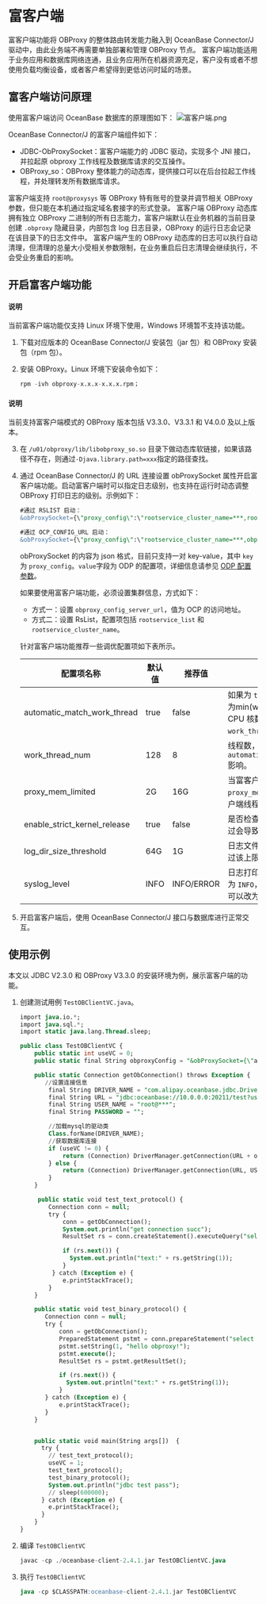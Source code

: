 # 富客户端

富客户端功能将 OBProxy 的整体路由转发能力融入到 OceanBase Connector/J 驱动中，由此业务端不再需要单独部署和管理 OBProxy 节点。
富客户端功能适用于业务应用和数据库网络连通，且业务应用所在机器资源充足，客户没有或者不想使用负载均衡设备，或者客户希望得到更低访问时延的场景。

## 富客户端访问原理 

使用富客户端访问 OceanBase 数据库的原理图如下：
![富客户端.png](https://obbusiness-private.oss-cn-shanghai.aliyuncs.com/doc/img/connector%20J/%E5%AF%8C%E5%AE%A2%E6%88%B7%E7%AB%AF.png)

OceanBase Connector/J 的富客户端组件如下：

- JDBC-ObProxySocket：富客户端能力的 JDBC 驱动，实现多个 JNI 接口，并拉起原 obproxy 工作线程及数据库请求的交互操作。
- OBProxy_so：OBProxy 整体能力的动态库，提供接口可以在后台拉起工作线程，并处理转发所有数据库请求。

富客户端支持 `root@proxysys` 等 OBProxy 特有账号的登录并调节相关 OBProxy 参数，但只能在本机通过指定域名套接字的形式登录。
富客户端 OBProxy 动态库拥有独立 OBProxy 二进制的所有日志能力，富客户端默认在业务机器的当前目录创建 `.obproxy` 隐藏目录，内部包含 log 日志目录，OBProxy 的运行日志会记录在该目录下的日志文件中。
富客户端产生的 OBProxy 动态库的日志可以执行自动清理，但清理的总量大小受相关参数限制，在业务重启后日志清理会继续执行，不会受业务重启的影响。

## 开启富客户端功能

<main id="notice" type='explain'>
 <h4>说明</h4>
 <p>当前富客户端功能仅支持 Linux 环境下使用，Windows 环境暂不支持该功能。</p>
</main>

1. 下载对应版本的 OceanBase Connector/J 安装包（jar 包）和 OBProxy 安装包（rpm 包）。
2. 安装 OBProxy。Linux 环境下安装命令如下：
   
   ```sql
   rpm -ivh obproxy-x.x.x-x.x.x.rpm；
   ``` 
  <main id="notice" type='explain'>
   <h4>说明</h4>
   <p>当前支持富客户端模式的 OBProxy 版本包括 V3.3.0、V3.3.1 和 V4.0.0 及以上版本。</p>
  </main>

3. 在 `/u01/obproxy/lib/libobproxy_so.so` 目录下做动态库软链接，如果该路径不存在，则通过`-Djava.library.path=xxx`指定的路径查找。

4. 通过 OceanBase Connector/J 的 URL 连接设置 obProxySocket 属性开启富客户端功能。启动富客户端时可以指定日志级别，也支持在运行时动态调整 OBProxy 打印日志的级别。示例如下：
   
   ```sql
   #通过 RSLIST 启动：
   &obProxySocket={\"proxy_config\":\"rootservice_cluster_name=***,rootservice_list=10.0.0.0:2727,proxy_mem_limited=1G,work_thread_num=8,syslog_level=INFO,enable_client_ip_checkout=false,check_tenant_locality_change=false,enable_async_pull_location_cache=false,enable_compression_protocol=true,enable_async_log=true,syslog_level=INFO\"}

   #通过 OCP_CONFIG_URL 启动：
   &obProxySocket={\"proxy_config\":\"rootservice_cluster_name=***,obproxy_config_server_url=http://ocp-cfg.alibaba.net:8080/services?User_ID=alibaba&UID=test&Action=GetObProxyConfig&ObRegionGroup=ob1.jianliang.yjl.10.0.0.0,proxy_mem_limited=1G,work_thread_num=8,syslog_level=INFO,enable_client_ip_checkout=false,check_tenant_locality_change=false,enable_async_pull_location_cache=false,enable_compression_protocol=true,enable_async_log=true,syslog_level=INFO\"}
   ```
   obProxySocket 的内容为 json 格式，目前只支持一对 key-value，其中 `key`为 `proxy_config`。`value`字段为 ODP 的配置项，详细信息请参见 [ODP 配置参数](https://www.oceanbase.com/docs/enterprise-odp-enterprise-cn-10000000000982784)。
   
   如果要使用富客户端功能，必须设置集群信息，方式如下：

   - 方式一：设置 `obproxy_config_server_url`，值为 OCP 的访问地址。
   - 方式二：设置 RsList，配置项包括 `rootservice_list` 和 `rootservice_cluster_name`。
   
   针对富客户端功能推荐一些调优配置项如下表所示。

   | **配置项名称** | **默认值** | **推荐值** | **说明** |
   | --- | --- | --- | --- |
   | automatic_match_work_thread | true | false | 如果为 `true`，富客户端线程数为min(work_thread_num, CPU 核数)，其中 `work_thread_num` 为配置项。 |
   | work_thread_num | 128 | 8 | 线程数，实际结果受到`automatic_match_work_thread` 影响。 |
   | proxy_mem_limited | 2G | 16G | 当富客户端使用的内存超 `proxy_mem_limited` 时，富客户端线程会自动退出。 |
   | enable_strict_kernel_release | true | false | 是否检查内核版本，检查不通过会导致启动失败。 |
   | log_dir_size_threshold | 64G | 1G | 日志文件的磁盘使用上限，超过该上限会自动清理日志。 |
   | syslog_level | INFO | INFO/ERROR | 日志打印级别，生产建议设置为 `INFO`，如果不需要打印日志可以改为 `ERROR` 级别。 |

1. 开启富客户端后，使用 OceanBase Connector/J 接口与数据库进行正常交互。


## 使用示例

本文以 JDBC V2.3.0 和 OBProxy V3.3.0 的安装环境为例，展示富客户端的功能。

1. 创建测试用例 `TestOBClientVC.java`。

   ```sql
   import java.io.*;
   import java.sql.*;
   import static java.lang.Thread.sleep;

   public class TestOBClientVC {
       public static int useVC = 0;
       public static final String obproxyConfig = "&obProxySocket={\"app_name\":\"mytest\",\"proxy_config\":\"rootservice_cluster_name=ob1.hudson,rootservice_list=10.0.0.0:2727,proxy_mem_limited=2G,work_thread_num=8,syslog_level=DEBUG\"}";

       public static Connection getObConnection() throws Exception {
          //设置连接信息
           final String DRIVER_NAME = "com.alipay.oceanbase.jdbc.Driver";
           final String URL = "jdbc:oceanbase://10.0.0.0:20211/test?useSSL=false&useServerPrepStmts=true&log=true";
           final String USER_NAME = "root@***";
           final String PASSWORD = "";

           //加载mysql的驱动类
           Class.forName(DRIVER_NAME);
           //获取数据库连接
           if (useVC != 0) {
               return (Connection) DriverManager.getConnection(URL + obproxyConfig, USER_NAME, PASSWORD); //clientVC
           } else {
               return (Connection) DriverManager.getConnection(URL, USER_NAME, PASSWORD); //tcp socket
           }
       }

        public static void test_text_protocol() {
           Connection conn = null;
           try {
               conn = getObConnection();
               System.out.println("get connection succ");
               ResultSet rs = conn.createStatement().executeQuery("select 'hello obproxy!' from dual");

               if (rs.next()) {
                 System.out.println("text:" + rs.getString(1));
               }
            } catch (Exception e) {
               e.printStackTrace();
           }
       }

       public static void test_binary_protocol() {
          Connection conn = null;
          try {
              conn = getObConnection();
              PreparedStatement pstmt = conn.prepareStatement("select ? from dual");
              pstmt.setString(1, "hello obproxy!");
              pstmt.execute();
              ResultSet rs = pstmt.getResultSet();

              if (rs.next()) {
                System.out.println("text:" + rs.getString(1));
              }
          } catch (Exception e) {
              e.printStackTrace();
          }
       }


       public static void main(String args[])  {
         try {
           // test_text_protocol();
           useVC = 1;
           test_text_protocol();
           test_binary_protocol();
           System.out.println("jdbc test pass");
           // sleep(600000);
         } catch (Exception e) {
           e.printStackTrace();
         }
       }
   }
   ```

2. 编译 `TestOBClientVC`

   ```sql
   javac -cp ./oceanbase-client-2.4.1.jar TestOBClientVC.java
   ```

3. 执行 `TestOBClientVC`

   ```sql
   java -cp $CLASSPATH:oceanbase-client-2.4.1.jar TestOBClientVC
   ```
